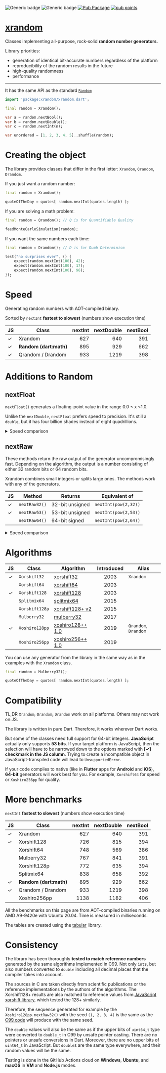 ![Generic badge](https://img.shields.io/badge/tested_on-Windows_|_MacOS_|_Ubuntu-blue.svg)
![Generic badge](https://img.shields.io/badge/tested_on-VM_|_JS-blue.svg)
[![Pub Package](https://img.shields.io/pub/v/xrandom.svg)](https://pub.dev/packages/xrandom)
[![pub points](https://badges.bar/xrandom/pub%20points)](https://pub.dev/packages/xrandom/score)

# [xrandom](https://github.com/rtmigo/xrandom)

Classes implementing all-purpose, rock-solid **random number generators**.

Library priorities:
- generation of identical bit-accurate numbers regardless of the platform
- reproducibility of the random results in the future
- high-quality randomness
- performance

----------

It has the same API as the standard [`Random`](https://api.dart.dev/stable/2.12.1/dart-math/Random-class.html)

``` dart
import 'package:xrandom/xrandom.dart';

final random = Xrandom();

var a = random.nextBool(); 
var b = random.nextDouble();
var c = random.nextInt(n);

var unordered = [1, 2, 3, 4, 5]..shuffle(random);
```

# Creating the object

The library provides classes that differ in the first letter: `Xrandom`, `Qrandom`, `Drandom`.

If you just want a random number:

``` dart
final random = Xrandom();

quoteOfTheDay = quotes[ random.nextInt(quotes.length) ];
``` 

If you are solving a math problem:

``` dart
final random = Qrandom(); // Q is for Quantifiable Quality

feedMonteCarloSimulation(random);
```

If you want the same numbers each time:

``` dart
final random = Drandom(); // D is for Dumb Determinism 

test("no surprises ever", () {
    expect(random.nextInt(100), 42);
    expect(random.nextInt(100), 17);
    expect(random.nextInt(100), 96);
});
```

# Speed

Generating random numbers with AOT-compiled binary.

Sorted by `nextInt` **fastest  to slowest**
(numbers show execution time)

| JS | Class                  | nextInt | nextDouble | nextBool |
|----|------------------------|--------:|-----------:|---------:|
| ✓  | Xrandom                |     627 |        640 |      391 |
| ✓  | **Random (dart:math)** |     895 |        929 |      662 |
| ✓  | Qrandom / Drandom      |     933 |       1219 |      398 |


# Additions to Random


## nextFloat

`nextFloat()` generates a floating-point value in the range 0.0 ≤ x <1.0.

Unlike the `nextDouble`, `nextFloat` prefers speed to precision.
It's still a `double`, but it has four billion shades instead of eight 
quadrillions.

<details>
  <summary>Speed comparison</summary>

Sorted by `nextDouble` **fastest  to slowest**
(numbers show execution time)

| JS | Class                  | nextDouble | nextFloat |
|----|------------------------|-----------:|----------:|
|    | Xorshift64             |        569 |       353 |
|    | Xorshift128p           |        635 |       389 |
| ✓  | Xrandom                |        640 |       221 |
|    | Splitmix64             |        658 |       398 |
| ✓  | Xorshift128            |        815 |       339 |
|    | Mulberry32             |        841 |       301 |
| ✓  | **Random (dart:math)** |        929 |           |
|    | Xoshiro256pp           |       1182 |       713 |
| ✓  | Qrandom / Drandom              |       1219 |       539 |


</details>


## nextRaw

These methods return the raw output of the generator uncompromisingly fast. Depending on the algorithm, 
the output is a number consisting of either 32 random bits or 64 random bits. 

Xrandom combines small integers or splits large ones. The methods work with any of the generators.


| JS    | Method        | Returns         | Equivalent of                   | 
|-------|--------|-----------------|---------------------------------|
| ✓ | `nextRaw32()` | 32-bit unsigned | `nextInt(pow(2,32))`         |
| ✓ | `nextRaw53()` | 53-bit unsigned | `nextInt(pow(2,53))`         |
|   | `nextRaw64()` | 64-bit signed   | `nextInt(pow(2,64))` |


<details>
  <summary>Speed comparison</summary>
  
Sorted by `nextInt` **fastest  to slowest**  
(numbers show execution time)
  
  
| JS | Class                  | nextInt | nextRaw32 | nextRaw64 |
|----|------------------------|--------:|----------:|----------:|
| ✓  | Xrandom                |     627 |       280 |       549 |
| ✓  | Xorshift128            |     726 |       341 |       782 |
|    | Xorshift64             |     748 |       346 |       491 |
|    | Mulberry32             |     767 |       307 |       709 |
|    | Xorshift128p           |     772 |       383 |       529 |
|    | Splitmix64             |     838 |       398 |       500 |
| ✓  | **Random (dart:math)** |     895 |           |           |
| ✓  | XrandomHq              |     933 |       537 |      1186 |
|    | Xoshiro256pp           |    1138 |       703 |      1072 |


Since `nextInt`'s return range is always limited to 32 bits, 
only comparison to `nextRaw32` is "apples-to-apples".

</details>





# Algorithms

| JS | Class          | Algorithm                                                         |    Introduced | Alias |
|:--:|----------------|-------------------------------------------------------------------|:-----------------:|------|
| ✓  | `Xorshift32`   | [xorshift32](https://www.jstatsoft.org/article/view/v008i14)      | 2003 | `Xrandom` |
|    | `Xorshift64`   | [xorshift64](https://www.jstatsoft.org/article/view/v008i14)      |  2003 |
| ✓  | `Xorshift128`  | [xorshift128](https://www.jstatsoft.org/article/view/v008i14)     |  2003 |
|    | `Splitmix64`   | [splitmix64](https://prng.di.unimi.it/splitmix64.c)               |  2015 |
|    | `Xorshift128p` | [xorshift128+ v2](https://arxiv.org/abs/1404.0390)                |  2015 |
|    | `Mulberry32` | [mulberry32](https://gist.github.com/tommyettinger/46a874533244883189143505d203312c)                |  2017 |
| ✓  | `Xoshiro128pp` | [xoshiro128++ 1.0](https://prng.di.unimi.it/xoshiro128plusplus.c) |  2019 | `Qrandom`, `Drandom` |
|    | `Xoshiro256pp` | [xoshiro256++ 1.0](https://prng.di.unimi.it/xoshiro256plusplus.c) |  2019 |  |


You can use any generator from the library in the same way as in the examples with the `Xrandom` class.

``` dart
final random = Mulberry32();

quoteOfTheDay = quotes[ random.nextInt(quotes.length) ];
```

# Compatibility

TL;DR `Xrandom`, `Qrandom`, `Drandom` work on all platforms. Others may not work on JS.

The library is written in pure Dart. Therefore, it works wherever Dart works.

But some of the classes need full support for 64-bit integers. 
**JavaScript** actually only supports **53 bits**. If your target platform is JavaScript, then the selection will have to be 
narrowed down to the options marked with **[✓] checkmark in the JS column**. Trying 
to create a incompatible object in JavaScript-transpiled code will lead to `UnsupportedError`.

If your code compiles to native (like in **Flutter** apps for **Android** and **iOS**), 
**64-bit** generators will work best for you. For example, `Xorshift64` for speed or `Xoshiro256pp` for quality.

# More benchmarks

`nextInt` **fastest  to slowest**
(numbers show execution time)

| JS | Class                  | nextInt | nextDouble | nextBool |
|----|------------------------|--------:|-----------:|---------:|
| ✓  | Xrandom                |     627 |        640 |      391 |
| ✓  | Xorshift128            |     726 |        815 |      394 |
|    | Xorshift64             |     748 |        569 |      386 |
|    | Mulberry32             |     767 |        841 |      391 |
|    | Xorshift128p           |     772 |        635 |      394 |
|    | Splitmix64             |     838 |        658 |      392 |
| ✓  | **Random (dart:math)** |     895 |        929 |      662 |
| ✓  | Qrandom / Drandom              |     933 |       1219 |      398 |
|    | Xoshiro256pp           |    1138 |       1182 |      406 |

All the benchmarks on this page are from AOT-compiled binaries running on AMD A9-9420e with Ubuntu 20.04. Time is measured in milliseconds.

The tables are created using the [tabular](https://pub.dev/packages/tabular) library.

# Consistency

The library has been thoroughly **tested to match reference numbers** generated 
by the same algorithms implemented in C99. Not only `int`s, but also numbers
converted to `double` including all decimal places that the compiler takes 
into account.

The sources in C are taken directly from scientific publications or the 
reference implementations by the authors of the algorithms. 
The Xorshift128+ results are also matched to reference values from 
[JavaScript xorshift library](https://github.com/AndreasMadsen/xorshift), 
which tested the 128+ similarly.

Therefore, the sequence generated for example by the 
`Xoshiro128pp.nextRaw32()` with the seed `(1, 2, 3, 4)` is the same as the [C99 code](https://prng.di.unimi.it/xoshiro128plusplus.c) will produce with the same seed.

The `double` values will also be the same as if the upper bits of `uint64_t` type 
were converted to `double_t` in C99 by unsafe pointer casting. There are no 
pointers or unsafe conversions in Dart. Moreover, there are no upper bits of `uint64_t` in JavaScript.
But `double`s are the same type everywhere, and their random values will be the same.

Testing is done in the GitHub Actions cloud on **Windows**, **Ubuntu**, and **macOS** in **VM** and **Node.js** modes.

